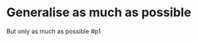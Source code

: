 # Generalise as much as possible
But only as much as possible #p1

<!-- {BearID:FEAD1593-3EA3-4D5B-A2B8-EF42AC051827-1002-0000036DD058832C} -->
